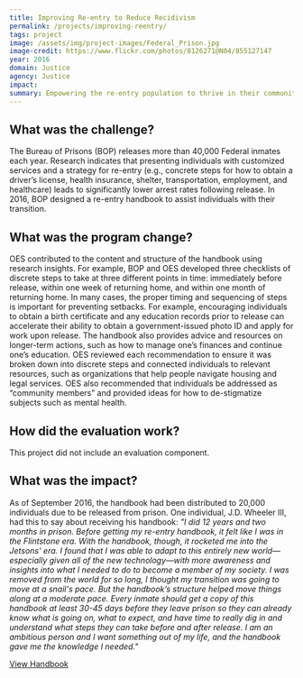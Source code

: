 ```yaml
---
title: Improving Re-entry to Reduce Recidivism
permalink: /projects/improving-reentry/
tags: project
image: /assets/img/project-images/Federal_Prison.jpg
image-credit: https://www.flickr.com/photos/8126271@N04/855127147
year: 2016
domain: Justice
agency: Justice
impact:
summary: Empowering the re-entry population to thrive in their communities by developing a handbook that articulates concrete steps. 
---
```

## What was the challenge?

The Bureau of Prisons (BOP) releases more than 40,000 Federal inmates each year. Research indicates that presenting individuals with customized services and a strategy for re-entry (e.g., concrete steps for how to obtain a driver’s license, health insurance, shelter, transportation, employment, and healthcare) leads to significantly lower arrest rates following release. In 2016, BOP designed
a re-entry handbook to assist individuals with their transition.

## What was the program change?

OES contributed to the content and structure of the handbook using research insights. For example, BOP and OES developed three checklists of discrete steps to take at three different points in time: immediately before release, within one week of returning home, and within one month of returning home. In many cases, the proper timing and sequencing of steps is important for preventing setbacks. For example, encouraging individuals to obtain a birth certificate and any education records prior to release can accelerate their ability to obtain a government-issued photo ID and apply for work upon release. The handbook also provides advice and resources on longer-term actions, such as how to manage one’s finances and continue one’s education. OES reviewed each recommendation to ensure it was broken down into discrete steps and connected individuals to relevant resources, such as organizations that help people navigate housing and legal services. OES also recommended that individuals be addressed as “community members” and provided ideas for how to de-stigmatize subjects such as mental health.

## How did the evaluation work?

This project did not include an evaluation component.

## What was the impact?

As of September 2016, the handbook had been distributed to 20,000 individuals due to be released from prison. One individual, J.D. Wheeler III, had this to say about receiving his handbook: 
<i> "I did 12 years and two months in prison. Before getting my re-entry handbook, it felt like I was in the Flintstone era. With the handbook, though, it rocketed me into the Jetsons' era. I found that I was able to adapt to this entirely new world—especially given all of the new technology—with more awareness and insights into what I needed to do to become a member of my society. I was removed from the world for so long, I thought my transition was going to move at a snail's pace. But the handbook’s structure helped move things along at a moderate pace. Every inmate should get a copy of this handbook at least 30-45 days before they leave prison so they can already know what is going on, what to expect, and have time to really dig in and understand what steps they can take before and after release. I am an ambitious person and I want something out of my life, and the handbook gave me the knowledge I needed."</i> 

<a class="usa-button" href="{{site.baseurl}}/assets/abstracts/1619-reentry-handbook.pdf">View Handbook</a>

